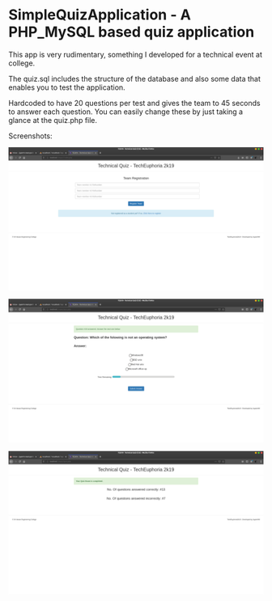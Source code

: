 # SimpleQuizApplication - A PHP_MySQL based quiz application

This app is very rudimentary, something I developed for a technical event at college.

The quiz.sql includes the structure of the database and also some data that enables you to test the application.

Hardcoded to have 20 questions per test and gives the team to 45 seconds to answer each question. You can easily change these by just taking a glance at the quiz.php file.



Screenshots:

![Screen1](https://github.com/jayanth-madupalli/PHP_MySql-SimpleQuizApplication/blob/master/screenshots/screen1.png)

![Screen2](https://github.com/jayanth-madupalli/PHP_MySql-SimpleQuizApplication/blob/master/screenshots/screen2.png)

![Screen3](https://github.com/jayanth-madupalli/PHP_MySql-SimpleQuizApplication/blob/master/screenshots/screen3.png)

